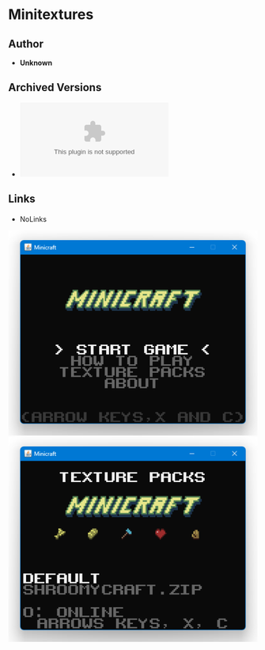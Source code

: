 <detail>

# Minitextures 
  
>
  
## Author 
- **Unknown** 

## Archived Versions
- ![Download](https://github.com/FurnishedChunk/Minicraft-Mod-Archives/blob/master/Minicraft%20Mods/Minitextures/game.zip)

## Links
- NoLinks　　

![minitext_main](https://github.com/FurnishedChunk/Minicraft-Mod-Archives/blob/master/readme_shot/minitext_main.png)
![minitext](https://github.com/FurnishedChunk/Minicraft-Mod-Archives/blob/master/readme_shot/minitext.png)
</detail>
<p>

<detail>